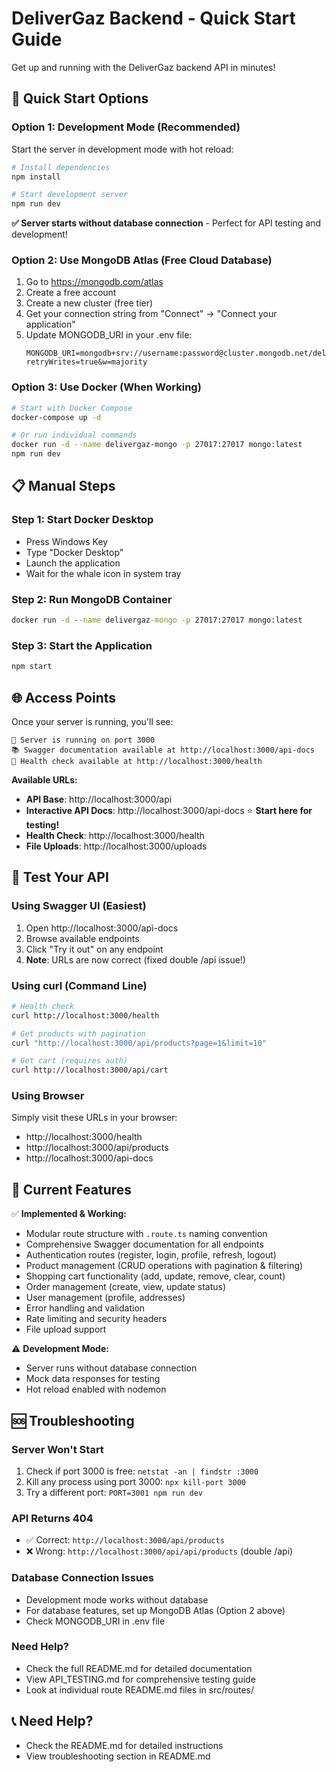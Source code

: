 # DeliverGaz Backend - Quick Start Guide

Get up and running with the DeliverGaz backend API in minutes!

## 🚀 Quick Start Options

### Option 1: Development Mode (Recommended)
Start the server in development mode with hot reload:

```bash
# Install dependencies
npm install

# Start development server
npm run dev
```

**✅ Server starts without database connection** - Perfect for API testing and development!

### Option 2: Use MongoDB Atlas (Free Cloud Database)
1. Go to https://mongodb.com/atlas
2. Create a free account
3. Create a new cluster (free tier)
4. Get your connection string from "Connect" → "Connect your application"
5. Update MONGODB_URI in your .env file:
   ```env
   MONGODB_URI=mongodb+srv://username:password@cluster.mongodb.net/delivergaz?retryWrites=true&w=majority
   ```

### Option 3: Use Docker (When Working)
```bash
# Start with Docker Compose
docker-compose up -d

# Or run individual commands
docker run -d --name delivergaz-mongo -p 27017:27017 mongo:latest
npm run dev
```

## 📋 Manual Steps

### Step 1: Start Docker Desktop
- Press Windows Key
- Type "Docker Desktop" 
- Launch the application
- Wait for the whale icon in system tray

### Step 2: Run MongoDB Container
```cmd
docker run -d --name delivergaz-mongo -p 27017:27017 mongo:latest
```

### Step 3: Start the Application
```cmd
npm start
```

## 🌐 Access Points

Once your server is running, you'll see:
```
🚀 Server is running on port 3000
📚 Swagger documentation available at http://localhost:3000/api-docs
🏥 Health check available at http://localhost:3000/health
```

**Available URLs:**
- **API Base**: http://localhost:3000/api
- **Interactive API Docs**: http://localhost:3000/api-docs ⭐ **Start here for testing!**
- **Health Check**: http://localhost:3000/health
- **File Uploads**: http://localhost:3000/uploads

## 🧪 Test Your API

### Using Swagger UI (Easiest)
1. Open http://localhost:3000/api-docs
2. Browse available endpoints
3. Click "Try it out" on any endpoint
4. **Note**: URLs are now correct (fixed double /api issue!)

### Using curl (Command Line)
```bash
# Health check
curl http://localhost:3000/health

# Get products with pagination
curl "http://localhost:3000/api/products?page=1&limit=10"

# Get cart (requires auth)
curl http://localhost:3000/api/cart
```

### Using Browser
Simply visit these URLs in your browser:
- http://localhost:3000/health
- http://localhost:3000/api/products
- http://localhost:3000/api-docs

## 🔧 Current Features

✅ **Implemented & Working:**
- Modular route structure with `.route.ts` naming convention
- Comprehensive Swagger documentation for all endpoints
- Authentication routes (register, login, profile, refresh, logout)
- Product management (CRUD operations with pagination & filtering)
- Shopping cart functionality (add, update, remove, clear, count)
- Order management (create, view, update status)
- User management (profile, addresses)
- Error handling and validation
- Rate limiting and security headers
- File upload support

⚠️ **Development Mode:**
- Server runs without database connection
- Mock data responses for testing
- Hot reload enabled with nodemon

## 🆘 Troubleshooting

### Server Won't Start
1. Check if port 3000 is free: `netstat -an | findstr :3000`
2. Kill any process using port 3000: `npx kill-port 3000`
3. Try a different port: `PORT=3001 npm run dev`

### API Returns 404
- ✅ Correct: `http://localhost:3000/api/products`
- ❌ Wrong: `http://localhost:3000/api/api/products` (double /api)

### Database Connection Issues
- Development mode works without database
- For database features, set up MongoDB Atlas (Option 2 above)
- Check MONGODB_URI in .env file

### Need Help?
- Check the full README.md for detailed documentation
- View API_TESTING.md for comprehensive testing guide
- Look at individual route README.md files in src/routes/

## 📞 Need Help?
- Check the README.md for detailed instructions
- View troubleshooting section in README.md